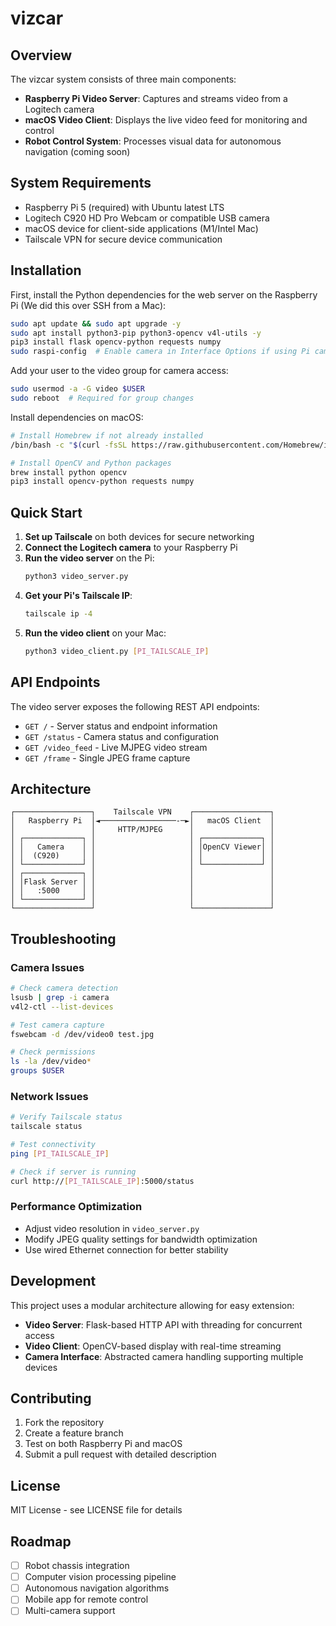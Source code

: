 # vizcar


## Overview
The vizcar system consists of three main components:
- **Raspberry Pi Video Server**: Captures and streams video from a Logitech camera
- **macOS Video Client**: Displays the live video feed for monitoring and control
- **Robot Control System**: Processes visual data for autonomous navigation (coming soon)

## System Requirements
- Raspberry Pi 5 (required) with Ubuntu latest LTS
- Logitech C920 HD Pro Webcam or compatible USB camera
- macOS device for client-side applications (M1/Intel Mac)
- Tailscale VPN for secure device communication

## Installation
First, install the Python dependencies for the web server on the Raspberry Pi (We did this over SSH from a Mac):

```bash
sudo apt update && sudo apt upgrade -y
sudo apt install python3-pip python3-opencv v4l-utils -y
pip3 install flask opencv-python requests numpy
sudo raspi-config  # Enable camera in Interface Options if using Pi camera
```

Add your user to the video group for camera access:
```bash
sudo usermod -a -G video $USER
sudo reboot  # Required for group changes
```

Install dependencies on macOS:
```bash
# Install Homebrew if not already installed
/bin/bash -c "$(curl -fsSL https://raw.githubusercontent.com/Homebrew/install/HEAD/install.sh)"

# Install OpenCV and Python packages
brew install python opencv
pip3 install opencv-python requests numpy
```

## Quick Start
1. **Set up Tailscale** on both devices for secure networking
2. **Connect the Logitech camera** to your Raspberry Pi
3. **Run the video server** on the Pi:
   ```bash
   python3 video_server.py
   ```
4. **Get your Pi's Tailscale IP**:
   ```bash
   tailscale ip -4
   ```
5. **Run the video client** on your Mac:
   ```bash
   python3 video_client.py [PI_TAILSCALE_IP]
   ```

## API Endpoints
The video server exposes the following REST API endpoints:
- `GET /` - Server status and endpoint information
- `GET /status` - Camera status and configuration
- `GET /video_feed` - Live MJPEG video stream
- `GET /frame` - Single JPEG frame capture

## Architecture
```
┌─────────────────┐    Tailscale VPN    ┌─────────────────┐
│   Raspberry Pi  │◄─────────────────-─►│   macOS Client  │
│                 │     HTTP/MJPEG      │                 │
│ ┌─────────────┐ │                     │ ┌─────────────┐ │
│ │   Camera    │ │                     │ │OpenCV Viewer│ │
│ │  (C920)     │ │                     │ │             │ │
│ └─────────────┘ │                     │ └─────────────┘ │
│ ┌─────────────┐ │                     │                 │
│ │Flask Server │ │                     │                 │
│ │   :5000     │ │                     │                 │
│ └─────────────┘ │                     │                 │
└─────────────────┘                     └─────────────────┘
```

## Troubleshooting
### Camera Issues
```bash
# Check camera detection
lsusb | grep -i camera
v4l2-ctl --list-devices

# Test camera capture
fswebcam -d /dev/video0 test.jpg

# Check permissions
ls -la /dev/video*
groups $USER
```

### Network Issues
```bash
# Verify Tailscale status
tailscale status

# Test connectivity
ping [PI_TAILSCALE_IP]

# Check if server is running
curl http://[PI_TAILSCALE_IP]:5000/status
```

### Performance Optimization
- Adjust video resolution in `video_server.py`
- Modify JPEG quality settings for bandwidth optimization
- Use wired Ethernet connection for better stability

## Development
This project uses a modular architecture allowing for easy extension:
- **Video Server**: Flask-based HTTP API with threading for concurrent access
- **Video Client**: OpenCV-based display with real-time streaming
- **Camera Interface**: Abstracted camera handling supporting multiple devices

## Contributing
1. Fork the repository
2. Create a feature branch
3. Test on both Raspberry Pi and macOS
4. Submit a pull request with detailed description

## License
MIT License - see LICENSE file for details

## Roadmap
- [ ] Robot chassis integration
- [ ] Computer vision processing pipeline
- [ ] Autonomous navigation algorithms
- [ ] Mobile app for remote control
- [ ] Multi-camera support
